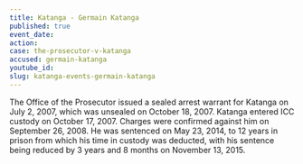 ```yaml
---
title: Katanga - Germain Katanga
published: true
event_date:
action:
case: the-prosecutor-v-katanga
accused: germain-katanga
youtube_id:
slug: katanga-events-germain-katanga
---
```



The Office of the Prosecutor issued a sealed arrest warrant for Katanga on July 2, 2007, which was unsealed on October 18, 2007. Katanga entered ICC custody on October 17, 2007. Charges were confirmed against him on September 26, 2008. He was sentenced on May 23, 2014, to 12 years in prison from which his time in custody was deducted, with his sentence being reduced by 3 years and 8 months on November 13, 2015.